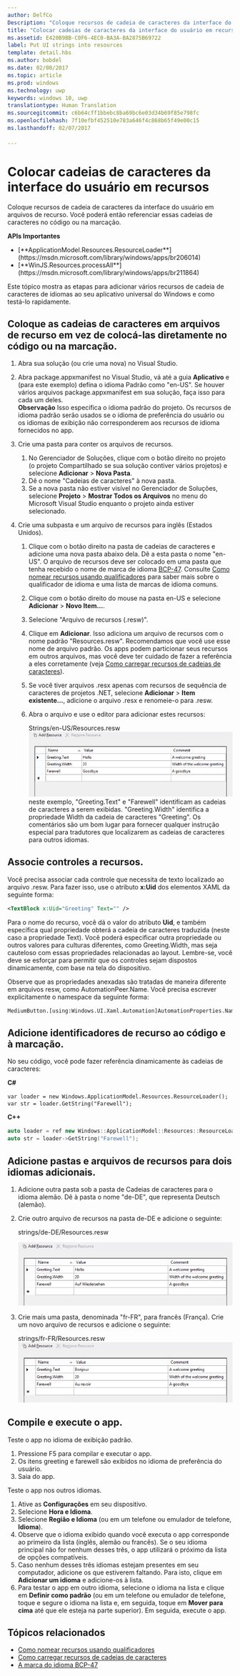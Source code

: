 ```yaml
---
author: DelfCo
Description: "Coloque recursos de cadeia de caracteres da interface do usuário em arquivos de recurso. Você poderá então referenciar essas cadeias de caracteres no código ou na marcação."
title: "Colocar cadeias de caracteres da interface do usuário em recursos"
ms.assetid: E420B9BB-C0F6-4EC0-BA3A-BA2875B69722
label: Put UI strings into resources
template: detail.hbs
ms.author: bobdel
ms.date: 02/08/2017
ms.topic: article
ms.prod: windows
ms.technology: uwp
keywords: windows 10, uwp
translationtype: Human Translation
ms.sourcegitcommit: c6b64cff1bbebc8ba69bc6e03d34b69f85e798fc
ms.openlocfilehash: 7f10efbf452510e783a646f4c868b65f49e00c15
ms.lasthandoff: 02/07/2017

---
```


# <a name="put-ui-strings-into-resources"></a>Colocar cadeias de caracteres da interface do usuário em recursos
<link rel="stylesheet" href="https://az835927.vo.msecnd.net/sites/uwp/Resources/css/custom.css">

Coloque recursos de cadeia de caracteres da interface do usuário em arquivos de recurso. Você poderá então referenciar essas cadeias de caracteres no código ou na marcação.

<div class="important-apis" >
<b>APIs Importantes</b><br/>
<ul>
<li>[**ApplicationModel.Resources.ResourceLoader**](https://msdn.microsoft.com/library/windows/apps/br206014)</li>
<li>[**WinJS.Resources.processAll**](https://msdn.microsoft.com/library/windows/apps/br211864)</li>
</ul>
</div>


Este tópico mostra as etapas para adicionar vários recursos de cadeia de caracteres de idiomas ao seu aplicativo universal do Windows e como testá-lo rapidamente.

## <a name="put-strings-into-resource-files-instead-of-putting-them-directly-in-code-or-markup"></a>Coloque as cadeias de caracteres em arquivos de recurso em vez de colocá-las diretamente no código ou na marcação.


1.  Abra sua solução (ou crie uma nova) no Visual Studio.

2.  Abra package.appxmanifest no Visual Studio, vá até a guia **Aplicativo** e (para este exemplo) defina o idioma Padrão como "en-US". Se houver vários arquivos package.appxmanifest em sua solução, faça isso para cada um deles.
    <br>**Observação**  Isso especifica o idioma padrão do projeto. Os recursos de idioma padrão serão usados se o idioma de preferência do usuário ou os idiomas de exibição não corresponderem aos recursos de idioma fornecidos no app.
3.  Crie uma pasta para conter os arquivos de recursos.
    1.  No Gerenciador de Soluções, clique com o botão direito no projeto (o projeto Compartilhado se sua solução contiver vários projetos) e selecione **Adicionar** &gt; **Nova Pasta**.
    2.  Dê o nome "Cadeias de caracteres" à nova pasta.
    3.  Se a nova pasta não estiver visível no Gerenciador de Soluções, selecione **Projeto** &gt; **Mostrar Todos os Arquivos** no menu do Microsoft Visual Studio enquanto o projeto ainda estiver selecionado.

4.  Crie uma subpasta e um arquivo de recursos para inglês (Estados Unidos).
    1.  Clique com o botão direito na pasta de cadeias de caracteres e adicione uma nova pasta abaixo dela. Dê a esta pasta o nome "en-US". O arquivo de recursos deve ser colocado em uma pasta que tenha recebido o nome de marca de idioma [BCP-47](http://go.microsoft.com/fwlink/p/?linkid=227302). Consulte [Como nomear recursos usando qualificadores](https://msdn.microsoft.com/library/windows/apps/xaml/hh965324) para saber mais sobre o qualificador de idioma e uma lista de marcas de idioma comuns.
    2.  Clique com o botão direito do mouse na pasta en-US e selecione **Adicionar** &gt; **Novo Item…**.
    3.  Selecione "Arquivo de recursos (.resw)".

    4.  Clique em **Adicionar**. Isso adiciona um arquivo de recursos com o nome padrão "Resources.resw". Recomendamos que você use esse nome de arquivo padrão. Os apps podem particionar seus recursos em outros arquivos, mas você deve ter cuidado de fazer a referência a eles corretamente (veja [Como carregar recursos de cadeias de caracteres](https://msdn.microsoft.com/library/windows/apps/xaml/hh965323)).
    5.  Se você tiver arquivos .resx apenas com recursos de sequência de caracteres de projetos .NET, selecione **Adicionar** &gt; **Item existente…**, adicione o arquivo .resx e renomeie-o para .resw.
    6.  Abra o arquivo e use o editor para adicionar estes recursos:


        Strings/en-US/Resources.resw ![adicionar recursos, inglês](images/addresource-en-us.png) neste exemplo, "Greeting.Text" e "Farewell" identificam as cadeias de caracteres a serem exibidas. "Greeting.Width" identifica a propriedade Width da cadeia de caracteres "Greeting". Os comentários são um bom lugar para fornecer qualquer instrução especial para tradutores que localizarem as cadeias de caracteres para outros idiomas.

## <a name="associate-controls-to-resources"></a>Associe controles a recursos.

Você precisa associar cada controle que necessita de texto localizado ao arquivo .resw. Para fazer isso, use o atributo **x:Uid** dos elementos XAML da seguinte forma:

```XML
<TextBlock x:Uid="Greeting" Text="" />
```

Para o nome do recurso, você dá o valor do atributo **Uid**, e também especifica qual propriedade obterá a cadeia de caracteres traduzida (neste caso a propriedade Text). Você poderá especificar outra propriedade ou outros valores para culturas diferentes, como Greeting.Width, mas seja cauteloso com essas propriedades relacionadas ao layout. Lembre-se, você deve se esforçar para permitir que os controles sejam dispostos dinamicamente, com base na tela do dispositivo.

Observe que as propriedades anexadas são tratadas de maneira diferente em arquivos resw, como AutomationPeer.Name. Você precisa escrever explicitamente o namespace da seguinte forma:

```XML
MediumButton.[using:Windows.UI.Xaml.Automation]AutomationProperties.Name</code></pre></td>
```

## <a name="add-string-resource-identifiers-to-code-and-markup"></a>Adicione identificadores de recurso ao código e à marcação.

No seu código, você pode fazer referência dinamicamente às cadeias de caracteres:

**C#**
```CSharp
var loader = new Windows.ApplicationModel.Resources.ResourceLoader();
var str = loader.GetString("Farewell");
```

**C++**
```cpp
auto loader = ref new Windows::ApplicationModel::Resources::ResourceLoader();
auto str = loader->GetString("Farewell");
```


## <a name="add-folders-and-resource-files-for-two-additional-languages"></a>Adicione pastas e arquivos de recursos para dois idiomas adicionais.


1.  Adicione outra pasta sob a pasta de Cadeias de caracteres para o idioma alemão. Dê à pasta o nome "de-DE", que representa Deutsch (alemão).
2.  Crie outro arquivo de recursos na pasta de-DE e adicione o seguinte:

    strings/de-DE/Resources.resw

    ![adicionar recursos, alemão](images/addresource-de-de.png)


3.  Crie mais uma pasta, denominada "fr-FR", para francês (França). Crie um novo arquivo de recursos e adicione o seguinte:

    strings/fr-FR/Resources.resw ![adicionar recursos, francês](images/addresource-fr-fr.png)

## <a name="build-and-run-the-app"></a>Compile e execute o app.


Teste o app no idioma de exibição padrão.

1.  Pressione F5 para compilar e executar o app.
2.  Os itens greeting e farewell são exibidos no idioma de preferência do usuário.
3.  Saia do app.

Teste o app nos outros idiomas.

1.  Ative as **Configurações** em seu dispositivo.
2.  Selecione **Hora e Idioma**.
3.  Selecione **Região e Idioma** (ou em um telefone ou emulador de telefone, **Idioma**).
4.  Observe que o idioma exibido quando você executa o app corresponde ao primeiro da lista (inglês, alemão ou francês). Se o seu idioma principal não for nenhum desses três, o app utilizará o próximo da lista de opções compatíveis.
5.  Caso nenhum desses três idiomas estejam presentes em seu computador, adicione os que estiverem faltando. Para isto, clique em **Adicionar um idioma** e adicione-os à lista.
6.  Para testar o app em outro idioma, selecione o idioma na lista e clique em **Definir como padrão** (ou em um telefone ou emulador de telefone, toque e segure o idioma na lista e, em seguida, toque em **Mover para cima** até que ele esteja na parte superior). Em seguida, execute o app.

## <a name="related-topics"></a>Tópicos relacionados


* [Como nomear recursos usando qualificadores](https://msdn.microsoft.com/library/windows/apps/xaml/hh965324)
* [Como carregar recursos de cadeias de caracteres](https://msdn.microsoft.com/library/windows/apps/xaml/hh965323)
* [A marca do idioma BCP-47](http://go.microsoft.com/fwlink/p/?linkid=227302)
 

 




